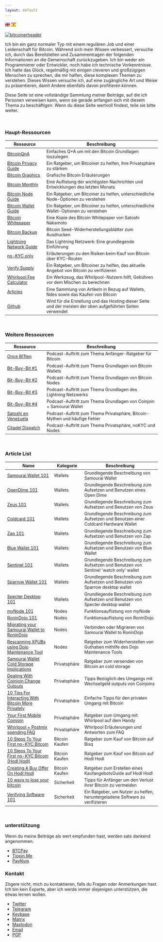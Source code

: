 ```yaml
---
layout: default
---
```


[![uk-flag](uk-flag.png)](/) [![es-flag](es-flag.png)](index-es)

[![bitcoinerheader](https://raw.githubusercontent.com/BitcoinQnA/bitcoiner.guide/master/assets/images/BDG1.png)](https://bitcoiner.guide/)

Ich bin ein ganz normaler Typ mit einem regulären Job und einer Leidenschaft für Bitcoin. Während sich mein Wissen verbessert, versuche ich, durch das Bereitstellen und Zusammentragen der folgenden Informationen an die Gemeinschaft zurückzugeben. Ich bin weder ein Programmierer oder Entwickler, noch habe ich technische Vorkenntnisse. Ich hatte das Glück, regelmäßig mit einigen cleveren und großzügigen Menschen zu sprechen, die mir halfen, diese komplexen Themen zu verstehen. Dieses Wissen versuche ich, auf eine zugängliche Art und Weise zu präsentieren, damit Andere ebenfalls davon profitieren können.

Diese Seite ist eine vollständige Sammlung meiner Beiträge, auf die ich Personen verweisen kann, wenn sie gerade anfangen sich mit diesem Thema zu beschäftigen. Wenn du diese Seite wertvoll findest, teile sie bitte weiter.


<br/>

### Haupt-Ressourcen

| Ressource                                                   | Beschreibung                                                                        |
|------------------------------------------------------------|------------------------------------------------------------------------------------|
| [BitcoinQnA](https://www.bitcoinqna.com/)                  | Einfaches Q+A um mit den Bitcoin Grundlagen loszulegen                                      |
| [Bitcoin Privacy Guide](https://bitcoinprivacy.guide/)     | Ein Ratgeber, um Bitcoiner zu helfen, ihre Privatsphäre zu stärken                             |
| [Bitcoin Graphics](https://bitcoingraphics.page/)          | Grafische Bitcoin Erläuterungen                                                       |
| [Bitcoin Monthly](https://bitcoinmonthly.news/)            | Eine Auflistung der wichtigsten Nachrichten und Entwicklungen des letzten Monats                     |
| [Bitcoin Node Guide](https://node.guide/)                  | Ein Ratgeber, um Bitcoiner zu helfen, unterschiedliche Node-Optionen zu verstehen                        |
| [Bitcoin Wallet Guide](https://bitcoinwallet.guide/)       | Ein Ratgeber, um Bitcoiner zu helfen, unterschiedliche Wallet-Optionen zu verstehen                         |
| [Bitcoin Whitepaper](https://btcwhitepaper.com/)           | Eine Kopie des Bitcoin Whitepaper von Satoshi Nakamoto                               |
| [Bitcoin Backup](http://bitcoinbackup.io)                  | Bitcoin Seed-Widerherstellungsblätter zum Ausdrucken                                             |
| [Lightning Network Guide](https://ln.guide/)               | Das Lightning Netzwerk: Eine grundlegende Einführung                                      |
| [no-KYC only](https://bitcoinqna.github.io/noKYConly/)     | Erläuterungen zu den Risiken beim Kauf von Bitcoin über KYC-Routen                        |
| [Verify.Supply](https://verify.supply/)                    | Ein Ratgeber, um Bitcoiner zu helfen, das aktuelle Angebot von Bitcoin zu verifizieren                |
| [Whirlpool Fee Calculator](https://www.whirlpoolfees.com/) | Ein Werkzeug, das Whirlpool-Nutzern hilft, Gebühren vor dem Mischen zu berechnen                  |
| [Articles](https://www.bitcoinqna.com/articles)            | Eine Sammlung von Artikeln in Bezug auf Wallets, Ndes sowie das Kaufen von Bitcoin           |
| [Github](https://github.com/BitcoinQnA)                    | Wird für die Erstellung und das Hosting dieser Seite und der meisten der oben aufgeführten Seiten verwendet  |

<br/>


### Weitere Ressourcen

| Ressource                   | Beschreibung                                                               |
|---------------------------|----------------------------------------------------------------------------|
| [Once BITten](https://anchor.fm/daniel-prince6/episodes/BitcoinQ_A---Beginners-Or-Refreshers-Guide-To-Bitcoin-eguivq)               | Podcast-Auftritt zum Thema Anfänger-Ratgeber für Bitcoin                               |
| [Bit-Buy-Bit #1](https://www.bit-buy-bit.com/podcast-1/episode/26df4d37/ep35-bitcoin-podcast-with-itcoin-qa)               | Podcast-Auftritt zum Thema Grundlagen von Bitcoin Wallets                |
| [Bit-Buy-Bit #2](https://www.bit-buy-bit.com/podcast-1/episode/1c6e67f7/ep38-bitcoin-podcast-with-bitcoin-qa-nodes)               | Podcast-Auftritt zum Thema Grundlagen von Bitcoin Nodes                |
| [Bit-Buy-Bit #3](https://www.bit-buy-bit.com/podcast-1/episode/1cdf5f46/ep41-bitcoin-podcast-with-bitcoin-qa-lightning)               | Podcast-Auftritt zum Thema Grundlagen des Lightning Netzwerks                |
| [Bit-Buy-Bit #4](https://www.bit-buy-bit.com/podcast-1/episode/2a64f9e1/ep43-bitcoin-podcast-with-bitcoin-qa-coinjoin)               | Podcast-Auftritt zum Thema Grundlagen von Coinjoin + Samourai Wallet                |
| [Satoshi en Venezuela](https://www.youtube.com/watch?v=QkNxSmdtNNs&feature=youtu.be)               | Podcast-Auftritt zum Thema Privatsphäre, Bitcoin-Mythen und häufige Fehler         |
| [Citadel Dispatch](https://youtu.be/9t8WsT9NpUU) | Podcast-Auftritt zum Thema Privatsphäre, noKYC und Nodes  |



<br/>


### Article List

| Name        | Kategorie | Beschreibung                        |
|---------------------|----------|------------------------------------|
| [Samourai Wallet 101](https://www.bitcoinqna.com/post/samourai-101) | Wallets  | Grundlegende Beschreibung von Samourai Wallet |
| [OpenDime 101](https://www.bitcoinqna.com/post/opendime-101)                  | Wallets          | Grundlegende Beschreibung zum Aufsetzen und Benutzen eines Open Dime                                   
| [Zeus 101](https://www.bitcoinqna.com/post/zeus-101)                  | Wallets          | Grundlegende Beschreibung zum Aufsetzen und Benutzen von Zeus                  |          
| [Coldcard 101](https://www.bitcoinqna.com/post/coldcard-101)                    | Wallets         | Grundlegende Beschreibung zum Aufsetzen und Benutzen einer Coldcard Hardware Wallet                                   |
| [Zap 101](https://www.bitcoinqna.com/post/zap-101)                    | Wallets         | Grundlegende Beschreibung zum Aufsetzen und Benutzen von Zap              |
| [Blue Wallet 101](https://www.bitcoinqna.com/post/bluewallet-101)                    | Wallets          | Grundlegende Beschreibung zum Aufsetzen und Benutzen von Blue Wallet |
| [Sentinel 101](https://www.bitcoinqna.com/post/sentinel-101)                    | Wallets         | Grundlegende Beschreibung zum Aufsetzen und Benutzen von Sentinel 'watch only' wallet      |
|  [Sparrow Wallet 101](https://www.bitcoinqna.com/post/sparrow-wallet-101)                   | Wallets          | Grundlegende Beschreibung zum Aufsetzen und Benutzen von Sparrow desktop wallet           |
|  [Specter Desktop 101](https://www.bitcoinqna.com/post/specter-desktop-101)                   | Wallets          | Grundlegende Beschreibung zum Aufsetzen und Benutzen von Specter desktop wallet           |
|  [myNode 101](https://www.bitcoinqna.com/post/mynode-features-101)                   | Nodes          | Funktionsauflistung von myNode                          |
|  [RoninDojo 101](https://www.bitcoinqna.com/post/ronindojo-101)                   | Nodes          | Funktionsauflistung von RoninDojo                          |
|  [Migrating your Samourai Wallet to RoninDojo](https://www.bitcoinqna.com/post/connecting-or-migrating-your-samourai-wallet-to-ronindojo)                   | Nodes         | Verbinden oder Migrieren von Samourai Wallet to RoninDojo                                 |
|  [Rescanning XPUBs using Dojo Maintenance Tool](https://www.bitcoinqna.com/post/rescanning-xpubs-using-dojo-maintenance-tool)   | Nodes         |  Ratgeber zum Widerherstellen von Guthaben mithilfe des Dojo Maintenance Tools                                  |
|  [Samourai Wallet Cold Storage Implications](https://www.bitcoinqna.com/post/samourai-wallet-cold-storage-implications)                   | Privatsphäre        |  Ratgeber zum versenden von Bitcoin an cold storage                                   |
|  [Dealing With Coinjoin Change Outputs](https://www.bitcoinqna.com/post/dealing-with-coinjoin-change-outputs)                   | Privatsphäre         | Tipps Bezüglich des Umgangs mit Wechselgeld outputs von Coinjoins                                   |
|  [10 Tips For Interacting With Bitcoin More Privately](https://www.bitcoinqna.com/post/10-tips-for-interacting-with-bitcoin-more-privately)        | Privatsphäre         |  Einfache Tipps für den privaten Umgang mit Bitcoin                                  |
|  [Your First Mobile Coinjoin](https://www.bitcoinqna.com/post/your-first-mobile-coinjoin)                   | Privatsphäre          | Ratgeber zum Umgang mit Whirlpool auf dem Handy                                   |
|  [Whirlpool + Postmix spending FAQ](https://www.bitcoinqna.com/post/whirlpool-faq) | Privatsphäre   | Whirlpool Erläuterungen und Antworten zum FAQ                 |
|  [10 Steps To Your First no-KYC Bitcoin](https://www.bitcoinqna.com/post/10-steps-to-your-first-non-kyc-bitcoin)  | Bitcoin Kaufen         | Ratgeber zum Kauf von Bitcoin auf Bisq                                   |
|  [10 Steps To Your First no-KYC Bitcoin (Hodl Hodl)](https://www.bitcoinqna.com/post/10-steps-to-your-first-non-kyc-bitcoin-hodlhodl-edition)                   | Bitcoin Kaufen         | Ratgeber zum Kauf von Bitcoin auf Hodl Hodl                                   |
|  [Creating A Buy Offer On  Hodl Hodl](https://www.bitcoinqna.com/post/creating-a-buy-offer-on-hodl-hodl)  | Bitcoin Kaufen         |  Ratgeber zum Erstellen eines KaufangebotsGuide auf Hodl Hodl                                  |
|  [10 ways to lose your bitcoin](https://www.bitcoinqna.com/post/10-ways-to-lose-your-bitcoin) | Sicherheit | Tipps für Anfänger um den Verlust ihrer Bitcoin zu vermeiden |
|  [Verifying Software 101](https://www.bitcoinqna.com/post/verifying-software-101) | Sicherheit |  Ein Ratgeber, um Nutzer zu helfen, heruntergeladene Software zu verifizieren |

<br/>

### unterstützung

Wenn du meine Beiträge als wert empfunden hast, werden sats dankend angenommen.

*  [BTCPay](https://bqa.duckdns.org:20486/apps/96ZvtoJQr9bz5QyeDoUfhkmNTLZ/pos)
*  [Tippin.Me](https://tippin.me/@BitcoinQ_A)
*  [PayNym](https://paynym.is/+BQA)

### Kontakt

Zögere nicht, mich zu kontaktieren, falls du Fragen oder Anmerkungen hast. Ich bin kein Experte, aber ich werde immer diejenigen unterstützen, die etwas lernen wollen.

*   [Twitter](https://twitter.com/BitcoinQ_A)
*   [Telegram](https://t.me/BitcoinQnA)
*   [Keybase](https://keybase.io/bitcoinqna)
*   [Matrix](https://matrix.to/#/@qna:bitcoiner.chat)
*   [Mastodon](https://social.bitcoiner.guide/web/accounts/1#)
*   [Email](mailto:bitcoinqna@tutanota.com)
*   [PGP](pgp)
